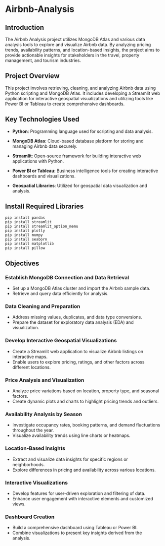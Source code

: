 # Airbnb-Analysis
## Introduction

The Airbnb Analysis project utilizes MongoDB Atlas and various data analysis tools to explore and visualize Airbnb data. By analyzing pricing trends, availability patterns, and location-based insights, the project aims to provide actionable insights for stakeholders in the travel, property management, and tourism industries.

## Project Overview

This project involves retrieving, cleaning, and analyzing Airbnb data using Python scripting and MongoDB Atlas. It includes developing a Streamlit web application for interactive geospatial visualizations and utilizing tools like Power BI or Tableau to create comprehensive dashboards.

## Key Technologies Used

- **Python**: Programming language used for scripting and data analysis.
  
- **MongoDB Atlas**: Cloud-based database platform for storing and managing Airbnb data securely.
  
- **Streamlit**: Open-source framework for building interactive web applications with Python.
  
- **Power BI or Tableau**: Business intelligence tools for creating interactive dashboards and visualizations.
  
- **Geospatial Libraries**: Utilized for geospatial data visualization and analysis.

## Install Required Libraries

    pip install pandas
    pip install streamlit
    pip install streamlit_option_menu
    pip install plotly
    pip install numpy
    pip install seaborn
    pip install matplotlib
    pip install pillow

## Objectives

### Establish MongoDB Connection and Data Retrieval

- Set up a MongoDB Atlas cluster and import the Airbnb sample data.
- Retrieve and query data efficiently for analysis.

### Data Cleaning and Preparation

- Address missing values, duplicates, and data type conversions.
- Prepare the dataset for exploratory data analysis (EDA) and visualization.

### Develop Interactive Geospatial Visualizations

- Create a Streamlit web application to visualize Airbnb listings on interactive maps.
- Enable users to explore pricing, ratings, and other factors across different locations.

### Price Analysis and Visualization

- Analyze price variations based on location, property type, and seasonal factors.
- Create dynamic plots and charts to highlight pricing trends and outliers.

### Availability Analysis by Season

- Investigate occupancy rates, booking patterns, and demand fluctuations throughout the year.
- Visualize availability trends using line charts or heatmaps.

### Location-Based Insights

- Extract and visualize data insights for specific regions or neighborhoods.
- Explore differences in pricing and availability across various locations.

### Interactive Visualizations

- Develop features for user-driven exploration and filtering of data.
- Enhance user engagement with interactive elements and customized views.

### Dashboard Creation

- Build a comprehensive dashboard using Tableau or Power BI.
- Combine visualizations to present key insights derived from the analysis.
